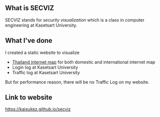 ## What is SECVIZ
SECVIZ stands for *security visualization* which is a class
in computer engineering at Kasetsart University.

## What I've done
I created a static website to visualize
- [Thailand internet map](http://internet.nectec.or.th/webstats/internetmap.current.iir?Sec=internetmap_current) for both domestic and international internet map
- Login log at Kasetsart University
- Traffic log at Kasetsart University  

But for performance reason, there will be no Traffic Log on my website.

## Link to website
https://kaisukez.github.io/secviz
